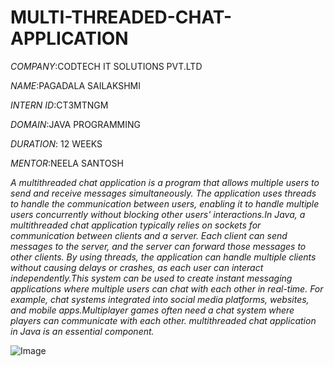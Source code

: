 # MULTI-THREADED-CHAT-APPLICATION

*COMPANY*:CODTECH IT SOLUTIONS PVT.LTD

*NAME*:PAGADALA SAILAKSHMI

*INTERN ID*:CT3MTNGM

*DOMAIN*:JAVA PROGRAMMING

*DURATION*: 12 WEEKS

*MENTOR*:NEELA SANTOSH

*A multithreaded chat application is a program that allows multiple users to send and receive messages simultaneously. The application uses threads to handle the communication between users, enabling it to handle multiple users concurrently without blocking other users' interactions.In Java, a multithreaded chat application typically relies on sockets for communication between clients and a server. Each client can send messages to the server, and the server can forward those messages to other clients. By using threads, the application can handle multiple clients without causing delays or crashes, as each user can interact independently.This system can be used to create instant messaging applications where multiple users can chat with each other in real-time. For example, chat systems integrated into social media platforms, websites, and mobile apps.Multiplayer games often need a chat system where players can communicate with each other. multithreaded chat application in Java is an essential component.*

![Image](https://github.com/user-attachments/assets/9df7d7e9-381f-4ab4-bdf6-6f7e9138c127)
